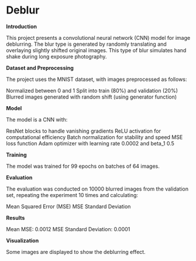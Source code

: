 # Deblur

 **Introduction**

This project presents a convolutional neural network (CNN) model for image deblurring. The blur type is generated by randomly translating and overlaying slightly shifted original images. This type of blur simulates hand shake during long exposure photography.

**Dataset and Preprocessing**

The project uses the MNIST dataset, with images preprocessed as follows:

Normalized between 0 and 1
Split into train (80%) and validation (20%)
Blurred images generated with random shift (using generator function)

**Model**

The model is a CNN with:

ResNet blocks to handle vanishing gradients
ReLU activation for computational efficiency
Batch normalization for stability and speed
MSE loss function
Adam optimizer with learning rate 0.0002 and beta_1 0.5

**Training**

The model was trained for 99 epochs on batches of 64 images.

**Evaluation**

The evaluation was conducted on 10000 blurred images from the validation set, repeating the experiment 10 times and calculating:

Mean Squared Error (MSE)
MSE Standard Deviation

**Results**

Mean MSE: 0.0012
MSE Standard Deviation: 0.0001

**Visualization**

Some images are displayed to show the deblurring effect.
